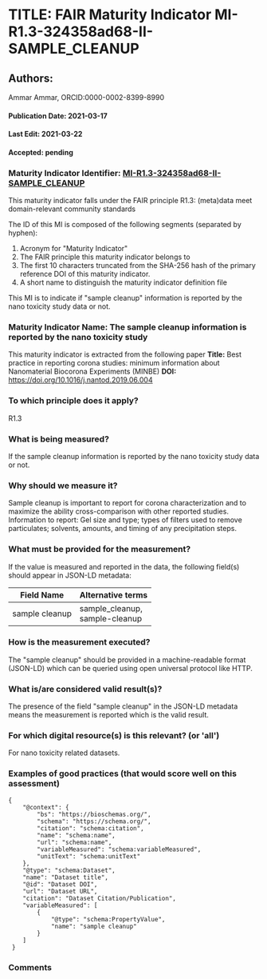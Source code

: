 # TITLE: FAIR Maturity Indicator MI-R1.3-324358ad68-II-SAMPLE_CLEANUP

## Authors: 
Ammar Ammar, ORCID:0000-0002-8399-8990

#### Publication Date: 2021-03-17
#### Last Edit: 2021-03-22
#### Accepted: pending

### Maturity Indicator Identifier: [MI-R1.3-324358ad68-II-SAMPLE_CLEANUP](https://w3id.org/fair/maturity_indicator/terms/Gen2/MI-R1.3-324358ad68-II-SAMPLE_CLEANUP)

This maturity indicator falls under the FAIR principle R1.3:
(meta)data meet domain-relevant community standards

The ID of this MI is composed of the following segments (separated by hyphen):
1. Acronym for "Maturity Indicator"
1. The FAIR principle this maturity indicator belongs to
1. The first 10 characters truncated from the SHA-256 hash of the primary reference DOI of this maturity indicator.
1. A short name to distinguish the maturity indicator definition file

This MI is to indicate if "sample cleanup" information is reported by the nano toxicity study data or not.

### Maturity Indicator Name:  The sample cleanup information is reported by the nano toxicity study

This maturity indicator is extracted from the following paper 
**Title:** Best practice in reporting corona studies: minimum information about Nanomaterial Biocorona Experiments (MINBE)
**DOI:** https://doi.org/10.1016/j.nantod.2019.06.004

### To which principle does it apply?  
R1.3

### What is being measured?
If the sample cleanup information is reported by the nano toxicity study data or not.

### Why should we measure it?
Sample cleanup is important to report for corona characterization and
to maximize the ability cross-comparison with other reported studies. Information to report:
Gel size and type; types of filters used to remove particulates; solvents, amounts, and timing of any precipitation steps.

### What must be provided for the measurement?
If the value is measured and reported in the data, the following field(s) should appear in JSON-LD metadata: 

| Field Name         | Alternative terms                  |
| ------------------ | ---------------------------------- |
| sample cleanup     | sample_cleanup,<br>sample-cleanup  |

### How is the measurement executed?
The "sample cleanup" should be provided in a machine-readable format (JSON-LD) which can be queried using open universal protocol like HTTP.

### What is/are considered valid result(s)?
The presence of the field "sample cleanup" in the JSON-LD metadata means the measurement is reported which is the valid result.

### For which digital resource(s) is this relevant? (or 'all')
For nano toxicity related datasets.  

### Examples of good practices (that would score well on this assessment)
```{json}
{
 	"@context": {
 		"bs": "https://bioschemas.org/",
 		"schema": "https://schema.org/",
 		"citation": "schema:citation",
 		"name": "schema:name",
 		"url": "schema:name",
 		"variableMeasured": "schema:variableMeasured",
 		"unitText": "schema:unitText"
 	},
 	"@type": "schema:Dataset",
 	"name": "Dataset title",
 	"@id": "Dataset DOI",
 	"url": "Dataset URL",
 	"citation": "Dataset Citation/Publication",
 	"variableMeasured": [
 		{
 			"@type": "schema:PropertyValue",
 			"name": "sample cleanup"
 		}
 	]
 }
```

### Comments

